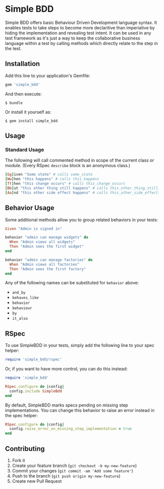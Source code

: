 # Simple BDD

Simple BDD offers basic Behaviour Driven Development language syntax. It enables tests to take steps to become more declaritive than imperiative by hiding the implementation and revealing test intent. It can be used in any test framework as it's just a way to keep the collaborative business language within a test by calling methods which directly relate to the step in the test.

## Installation

Add this line to your application's Gemfile:

``` ruby
gem 'simple_bdd'
```

And then execute:

    $ bundle

Or install it yourself as:

    $ gem install simple_bdd

## Usage

### Standard Usage

The following will call commented method in scope of the current class or module.  (Every RSpec `describe` block is an anonymous class.)

``` ruby
[Gg]iven "Some state" # calls some_state
[Ww]hen "this happens" # calls this_happens
[Tt]hen "this change occurs" # calls this_change_occurs
[Bb]ut "this other thing still happens" # calls this_other_thing_still_happens
[Aa]nd "this other side effect happens" # calls this_other_side_effect_happens
```

## Behavior Usage

Some additional methods allow you to group related behaviors in your tests:

``` ruby
Given "Admin is signed in"

behavior "admin can manage widgets" do
  When "Admin views all widgets"
  Then "Admin sees the first widget"
end

behavior "admin can manage factories" do
  When "Admin views all factories"
  Then "Admin sees the first factory"
end
```

Any of the following names can be substituted for `behavior` above:

* `and_by`
* `behaves_like`
* `behavior`
* `behaviour`
* `by`
* `it_also`

## RSpec

To use SimpleBDD in your tests, simply add the following line to your spec helper:

``` ruby
require 'simple_bdd/rspec'
```

Or, if you want to have more control, you can do this instead:

``` ruby
require 'simple_bdd'

RSpec.configure do |config|
  config.include SimpleBdd
end
```

By default, SimpleBDD marks specs pending on missing step implementations.
You can change this behavior to raise an error instead in the spec helper:

``` ruby
RSpec.configure do |config|
  config.raise_error_on_missing_step_implementation = true
end
```

## Contributing

1. Fork it
2. Create your feature branch (`git checkout -b my-new-feature`)
3. Commit your changes (`git commit -am 'Add some feature'`)
4. Push to the branch (`git push origin my-new-feature`)
5. Create new Pull Request

